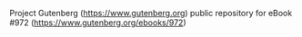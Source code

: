 Project Gutenberg (https://www.gutenberg.org) public repository for eBook #972 (https://www.gutenberg.org/ebooks/972)